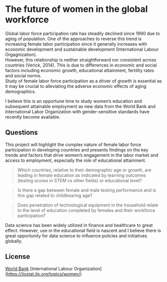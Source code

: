# The future of women in the global workforce

Global labor force participation rate has steadily declined since 1990 due to aging of population.  One of the approaches to reverse this trend is increasing female labor participation since it generally increases with economic development and sustainable development (International Labour Orgagnization).  
However, this relationship is neither straightforward nor consistent across countries (Verick, 2014).  This is due to differences in economic and social factors including economic growth, educational attainment, fertility rates and social norms.  
Study of female labor force participation as a driver of growth is essential as it may be crucial to alleviating the adverse economic effects of aging demographics.

I believe this is an opportune time to study women’s education and subsequent attainable employment as new data from the World Bank and International Labor Organization with gender-sensitive standards have recently become available.  


## Questions
This project will highlight the complex nature of female labor force participation in developing countries and presents findings on the key trends and factors that drive women’s engagement in the labor market and access to employment, especially the role of educational attainment.
 
> Which countries, relative to their demographic age or growth, are leading in female education as indicated by learning outcomes (testing scores in STEM vs other fields) or educational level?  

> Is there a gap between female and male testing performance and is this gap related to childbearing age?  

> Does penetration of technological equipment in the household relate to the level of education completed by females and their workforce participation?


Data science has been widely utilized in finance and healthcare to great effect.  However, use in the educational field is nascent and I believe there is great opportunity for data science to influence policies and initiatives globally.

License
----

[World Bank](https://datatopics.worldbank.org/education/)
[International Labour Organization] (https://ilostat.ilo.org/topics/women/)
